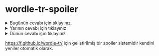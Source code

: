 # wordle-tr-spoiler

<details>
  <summary>Bugünün cevabı için tıklayınız.</summary>
  <br>
    <b> ördek </b>
</details>

<details>
  <summary>Yarının cevabı için tıklayınız</summary>
  <br>
   <b> zühre </b>
</details>

<details>
  <summary>Dünün cevabı için tıklayınız </summary>
  <br>
  <b> erbap </b>
</details>

https://f.github.io/wordle-tr/ için geliştirilmiş bir spoiler sistemidir kendini yeniler otomatik olarak.

